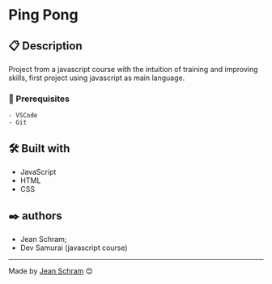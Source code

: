 # Ping Pong

## 📋 Description

Project from a javascript course with the intuition of training and improving skills, first project using javascript as main language.

### 🚀 Prerequisites

```
- VSCode
- Git
```

## 🛠️ Built with

* JavaScript
* HTML
* CSS

## ✒️ authors
* Jean Schram;
* Dev Samurai (javascript course)

---
Made by [Jean Schram](https://github.com/JGSSFW) 😊
